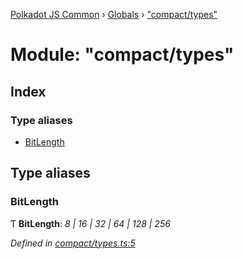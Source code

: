 [Polkadot JS Common](../README.md) › [Globals](../globals.md) › ["compact/types"](_compact_types_.md)

# Module: "compact/types"

## Index

### Type aliases

* [BitLength](_compact_types_.md#bitlength)

## Type aliases

###  BitLength

Ƭ **BitLength**: *8 | 16 | 32 | 64 | 128 | 256*

*Defined in [compact/types.ts:5](https://github.com/polkadot-js/common/blob/ffc6b032/packages/util/src/compact/types.ts#L5)*
